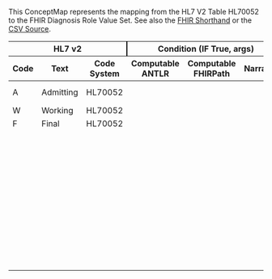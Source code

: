 
This ConceptMap represents the mapping from the HL7 V2 Table HL70052 to the FHIR Diagnosis Role Value Set. See also the <a href='https://github.com/HL7/v2-to-fhir/blob/master/input/fsh/Table HL70052 to Diagnosis Role.fsh'>FHIR Shorthand</a> or the <a href='https://github.com/HL7/v2-to-fhir/blob/master/mappings/codesystems/HL7 Concept Map_ DiagnosisType - Sheet1.csv'>CSV Source</a>.
<table class='grid'><thead>
<tr><th colspan='3' style='border-right: 2px solid black;'>HL7 v2</th><th colspan='3' style='border-right: 2px solid black;'>Condition (IF True, args)</th><th colspan='4'>HL7 FHIR</th><th rowspan='2'>Comments</th></tr>
<tr><th>Code</th><th>Text</th><th>Code System</th><th>Computable ANTLR</th><th>Computable FHIRPath</th><th>Narrative</th><th>Code</th><th>Proposed Extension</th><th>Display</th><th>Code System</th></tr></thead>
<tbody>
<tr><td>A</td><td>Admitting</td><td style='border-right: 2px'>HL70052</td><td style='border-right: 2px'></td><td style='border-right: 2px'></td><td style='border-right: 2px'></td><td>AD</td><td style='border-right: 2px'></td><td>Admission Diagnosis</td><td><a href='http://terminology.hl7.org/CodeSystem/diagnosis-role'>http://terminology.hl7.org/CodeSystem/diagnosis-role</a></td><td style='border-right: 2px'></td></tr>
<tr><td>W</td><td>Working</td><td style='border-right: 2px'>HL70052</td><td style='border-right: 2px'></td><td style='border-right: 2px'></td><td style='border-right: 2px'></td><td style='border-right: 2px'></td><td style='border-right: 2px'></td><td style='border-right: 2px'></td><td style='border-right: 2px'></td><td style='border-right: 2px'></td></tr>
<tr><td>F</td><td>Final</td><td style='border-right: 2px'>HL70052</td><td style='border-right: 2px'></td><td style='border-right: 2px'></td><td style='border-right: 2px'></td><td style='border-right: 2px'></td><td style='border-right: 2px'></td><td style='border-right: 2px'></td><td style='border-right: 2px'></td><td style='border-right: 2px'></td></tr>
<tr><td style='border-right: 2px'></td><td style='border-right: 2px'></td><td style='border-right: 2px'></td><td style='border-right: 2px'></td><td style='border-right: 2px'></td><td style='border-right: 2px'></td><td>DD</td><td>Discharge diagnosis</td><td>Discharge diagnosis</td><td><a href='http://terminology.hl7.org/CodeSystem/diagnosis-role'>http://terminology.hl7.org/CodeSystem/diagnosis-role</a></td><td style='border-right: 2px'></td></tr>
<tr><td style='border-right: 2px'></td><td style='border-right: 2px'></td><td style='border-right: 2px'></td><td style='border-right: 2px'></td><td style='border-right: 2px'></td><td style='border-right: 2px'></td><td>CC</td><td>Chief complaint</td><td>Chief complaint</td><td><a href='http://terminology.hl7.org/CodeSystem/diagnosis-role'>http://terminology.hl7.org/CodeSystem/diagnosis-role</a></td><td style='border-right: 2px'></td></tr>
<tr><td style='border-right: 2px'></td><td style='border-right: 2px'></td><td style='border-right: 2px'></td><td style='border-right: 2px'></td><td style='border-right: 2px'></td><td style='border-right: 2px'></td><td>CM</td><td>Comorbidity diagnosis</td><td>Comorbidity diagnosis</td><td><a href='http://terminology.hl7.org/CodeSystem/diagnosis-role'>http://terminology.hl7.org/CodeSystem/diagnosis-role</a></td><td style='border-right: 2px'></td></tr>
<tr><td style='border-right: 2px'></td><td style='border-right: 2px'></td><td style='border-right: 2px'></td><td style='border-right: 2px'></td><td style='border-right: 2px'></td><td style='border-right: 2px'></td><td>pre-op</td><td>pre-op diagnosis</td><td>pre-op diagnosis</td><td><a href='http://terminology.hl7.org/CodeSystem/diagnosis-role'>http://terminology.hl7.org/CodeSystem/diagnosis-role</a></td><td style='border-right: 2px'></td></tr>
<tr><td style='border-right: 2px'></td><td style='border-right: 2px'></td><td style='border-right: 2px'></td><td style='border-right: 2px'></td><td style='border-right: 2px'></td><td style='border-right: 2px'></td><td>post-op</td><td>post-op diagnosis</td><td>post-op diagnosis</td><td><a href='http://terminology.hl7.org/CodeSystem/diagnosis-role'>http://terminology.hl7.org/CodeSystem/diagnosis-role</a></td><td style='border-right: 2px'></td></tr>
<tr><td style='border-right: 2px'></td><td style='border-right: 2px'></td><td style='border-right: 2px'></td><td style='border-right: 2px'></td><td style='border-right: 2px'></td><td style='border-right: 2px'></td><td>billing</td><td>Billing</td><td>Billing</td><td><a href='http://terminology.hl7.org/CodeSystem/diagnosis-role'>http://terminology.hl7.org/CodeSystem/diagnosis-role</a></td><td style='border-right: 2px'></td></tr>
</tbody></table>
